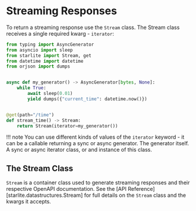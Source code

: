 # Streaming Responses

To return a streaming response use the `Stream` class. The Stream class receives a single required kwarg - `iterator`:

```python
from typing import AsyncGenerator
from asyncio import sleep
from starlite import Stream, get
from datetime import datetime
from orjson import dumps


async def my_generator() -> AsyncGenerator[bytes, None]:
    while True:
        await sleep(0.01)
        yield dumps({"current_time": datetime.now()})


@get(path="/time")
def stream_time() -> Stream:
    return Stream(iterator=my_generator())
```

!!! note
    You can use different kinds of values of the `iterator` keyword - it can be a callable returning a sync or async
    generator. The generator itself. A sync or async iterator class, or and instance of this class.

## The Stream Class

`Stream` is a container class used to generate streaming responses and their respective OpenAPI documentation.
See the [API Reference][starlite.datastructures.Stream] for full details on the `Stream` class and the kwargs it accepts.
